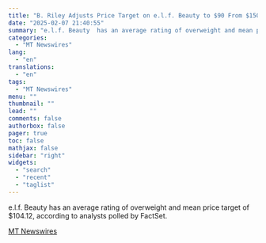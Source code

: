 ```yaml
---
title: "B. Riley Adjusts Price Target on e.l.f. Beauty to $90 From $150, Keeps Buy Rating"
date: "2025-02-07 21:40:55"
summary: "e.l.f. Beauty  has an average rating of overweight and mean price target of $104.12, according to analysts polled by FactSet."
categories:
  - "MT Newswires"
lang:
  - "en"
translations:
  - "en"
tags:
  - "MT Newswires"
menu: ""
thumbnail: ""
lead: ""
comments: false
authorbox: false
pager: true
toc: false
mathjax: false
sidebar: "right"
widgets:
  - "search"
  - "recent"
  - "taglist"
---
```


e.l.f. Beauty has an average rating of overweight and mean price target of $104.12, according to analysts polled by FactSet.

[MT Newswires](https://www.tradingview.com/news/mtnewswires.com:20250207:A3312506:0/)
